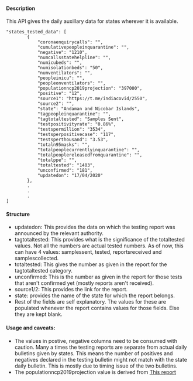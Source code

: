 #### Description
This API gives the daily auxillary data for states wherever it is available.

```
"states_tested_data": [
		{
			"coronaenquirycalls": "",
			"cumulativepeopleinquarantine": "",
			"negative": "1210",
			"numcallsstatehelpline": "",
			"numicubeds": "",
			"numisolationbeds": "50",
			"numventilators": "",
			"peopleinicu": "",
			"peopleonventilators": "",
			"populationncp2019projection": "397000",
			"positive": "12",
			"source1": "https://t.me/indiacovid/2550",
			"source2": "",
			"state": "Andaman and Nicobar Islands",
			"tagpeopleinquarantine": "",
			"tagtotaltested": "Samples Sent",
			"testpositivityrate": "0.86%",
			"testspermillion": "3534",
			"testsperpositivecase": "117",
			"testsperthousand": "3.53",
			"totaln95masks": "",
			"totalpeoplecurrentlyinquarantine": "",
			"totalpeoplereleasedfromquarantine": "",
			"totalppe": "",
			"totaltested": "1403",
			"unconfirmed": "181",
			"updatedon": "17/04/2020"
		},
		.
		.
		.
]
```

#### Structure
- updatedon: This provides the data on which the testing report was announced by the relevant authority.
- tagtotaltested: This provides what is the significance of the totaltested values. Not all the numbers are actual tested numbers. As of now, this can have 4 values: samplessent, tested, reportsreceived and samplescollected.
- totaltested: This gives the number as given in the report for the tagtotaltested category.
- unconfirmed: This is the number as given in the report for those tests that aren't confirmed yet (mostly reports aren't received).
- source1/2: This provides the link for the report.
- state: provides the name of the state for which the report belongs.
- Rest of the fields are self explanatory. The values for these are populated whenever the report contains values for those fields. Else they are kept blank.

#### Usage and caveats:
- The values in postive, negative columns need to be consumed with caution. Many a times the testing reports are separate from actual daily bulletins given by states. This means the number of positives and negatives declared in the testing bulletin might not match with the state daily bulletin. This is mostly due to timing issue of the two bulletins.
- The populationncp2019projection value is derived from [This report](https://nhm.gov.in/New_Updates_2018/Report_Population_Projection_2019.pdf)